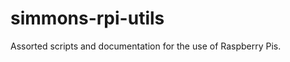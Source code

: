 simmons-rpi-utils
=================

Assorted scripts and documentation for the use of Raspberry Pis.
